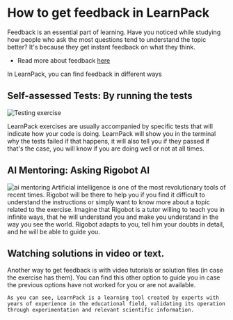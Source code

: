 # How to get feedback in LearnPack

Feedback is an essential part of learning. Have you noticed while studying how people who ask the most questions tend to understand the topic better? It's because they get instant feedback on what they think.

- Read more about feedback [here](https://4geeks.com/mastering-technical-knowledge#feedback-quality-and-frequency)

In LearnPack, you can find feedback in different ways

## **Self-assessed Tests**: By running the tests

![Testing exercise](https://github.com/learnpack/docs/assets/107764250/dc4910a7-4ec7-4879-ac68-cd174ee29dc8)

LearnPack exercises are usually accompanied by specific tests that will indicate how your code is doing. LearnPack will show you in the terminal why the tests failed if that happens, it will also tell you if they passed if that's the case, you will know if you are doing well or not at all times.

## **AI Mentoring**: Asking Rigobot AI
![ai mentoring](https://github.com/learnpack/docs/assets/107764250/21bfa49c-b6bd-4c9e-806a-38e718f6fd39)
Artificial intelligence is one of the most revolutionary tools of recent times. Rigobot will be there to help you if you find it difficult to understand the instructions or simply want to know more about a topic related to the exercise. Imagine that Rigobot is a tutor willing to teach you in infinite ways, that he will understand you and make you understand in the way you see the world. Rigobot adapts to you, tell him your doubts in detail, and he will be able to guide you.

## Watching solutions in video or text.
Another way to get feedback is with video tutorials or solution files (in case the exercise has them). You can find this other option to guide you in case the previous options have not worked for you or are not available.

`As you can see, LearnPack is a learning tool created by experts with years of experience in the educational field, validating its operation through experimentation and relevant scientific information.`
